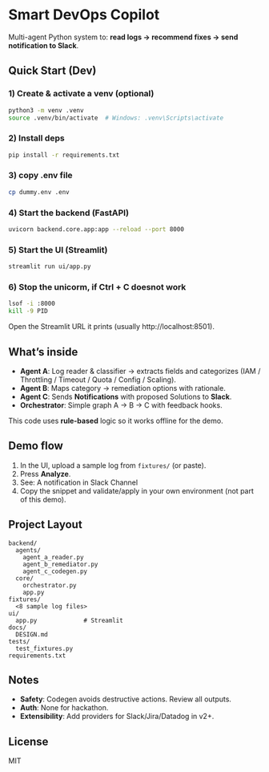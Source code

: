 # Smart DevOps Copilot

Multi-agent Python system to: **read logs → recommend fixes → send notification to Slack**.

## Quick Start (Dev)
### 1) Create & activate a venv (optional)
```bash
python3 -m venv .venv
source .venv/bin/activate  # Windows: .venv\Scripts\activate
```

### 2) Install deps
```bash
pip install -r requirements.txt
```

### 3) copy .env file
```bash
cp dummy.env .env
```

### 4) Start the backend (FastAPI)
```bash
uvicorn backend.core.app:app --reload --port 8000
```

### 5) Start the UI (Streamlit)
```bash
streamlit run ui/app.py
```

### 6) Stop the unicorm, if Ctrl + C doesnot work
```bash
lsof -i :8000
kill -9 PID
```

Open the Streamlit URL it prints (usually http://localhost:8501).

## What’s inside
- **Agent A**: Log reader & classifier → extracts fields and categorizes (IAM / Throttling / Timeout / Quota / Config / Scaling).
- **Agent B**: Maps category → remediation options with rationale.
- **Agent C**: Sends **Notifications** with proposed Solutions to **Slack**.
- **Orchestrator**: Simple graph A → B → C with feedback hooks.

This code uses **rule-based** logic so it works offline for the demo. 

## Demo flow
1. In the UI, upload a sample log from `fixtures/` (or paste).
2. Press **Analyze**.
3. See: A notification in Slack Channel
4. Copy the snippet and validate/apply in your own environment (not part of this demo).

## Project Layout
```
backend/
  agents/
    agent_a_reader.py
    agent_b_remediator.py
    agent_c_codegen.py
  core/
    orchestrator.py
    app.py
fixtures/
  <8 sample log files>
ui/
  app.py             # Streamlit
docs/
  DESIGN.md
tests/
  test_fixtures.py
requirements.txt
```

## Notes
- **Safety**: Codegen avoids destructive actions. Review all outputs.
- **Auth**: None for hackathon.
- **Extensibility**: Add providers for Slack/Jira/Datadog in v2+. 

## License
MIT

